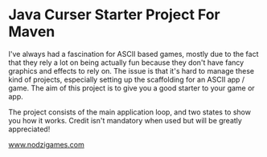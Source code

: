 # Java Curser Starter Project For Maven

I've always had a fascination for ASCII based games, mostly due to the fact that they rely a lot on being actually fun because they don't have fancy graphics and effects to rely on. The issue is that it's hard to manage these kind of projects, especially setting up the scaffolding for an ASCII app / game. The aim of this project is to give you a good starter to your game or app.

The project consists of the main application loop, and two states to show you how it works. Credit isn't mandatory when used but will be greatly appreciated!

www.nodzigames.com
